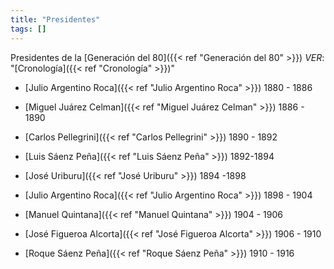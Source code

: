 ```yaml
---
title: "Presidentes"
tags: []
---
```

Presidentes de la [Generación del 80]({{< ref "Generación del 80" >}})
*VER*: "[Cronología]({{< ref "Cronología" >}})"
- [Julio Argentino Roca]({{< ref "Julio Argentino Roca" >}})   1880 - 1886

- [Miguel Juárez Celman]({{< ref "Miguel Juárez Celman" >}})   1886 - 1890
- [Carlos Pellegrini]({{< ref "Carlos Pellegrini" >}})   1890 - 1892

- [Luis Sáenz Peña]({{< ref "Luis Sáenz Peña" >}}) 1892-1894
- [José Uriburu]({{< ref "José Uriburu" >}}) 1894 -1898

- [Julio Argentino Roca]({{< ref "Julio Argentino Roca" >}})   1898 - 1904

- [Manuel Quintana]({{< ref "Manuel Quintana" >}}) 1904 - 1906
- [José Figueroa Alcorta]({{< ref "José Figueroa Alcorta" >}}) 1906 - 1910

- [Roque Sáenz Peña]({{< ref "Roque Sáenz Peña" >}}) 1910 - 1916